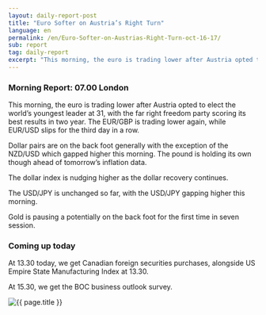 ```yaml
---
layout: daily-report-post
title: "Euro Softer on Austria’s Right Turn"
language: en
permalink: /en/Euro-Softer-on-Austrias-Right-Turn-oct-16-17/
sub: report
tag: daily-report
excerpt: "This morning, the euro is trading lower after Austria opted to elect the world’s youngest leader at 31, with the far right freedom party scoring its best results in two year..."
---
```

### Morning Report: 07.00 London

This morning, the euro is trading lower after Austria opted to elect the world’s youngest leader at 31, with the far right freedom party scoring its best results in two year. The EUR/GBP is trading lower again, while EUR/USD slips for the third day in a row. 

Dollar pairs are on the back foot generally with the exception of the NZD/USD which gapped higher this morning. The pound is holding its own though ahead of tomorrow’s inflation data. 

The dollar index is nudging higher as the dollar recovery continues. 

The USD/JPY is unchanged so far, with the USD/JPY gapping higher this morning. 

Gold is pausing a potentially on the back foot for the first time in seven session. 

### Coming up today 

At 13.30 today, we get Canadian foreign securities purchases, alongside US Empire State Manufacturing Index at 13.30. 

At 15.30, we get the BOC business outlook survey.

<p><img src="{{ "/assets/images/daily-report/2017-10-16_06-51-34.jpg" | relative_url }}" alt="{{ page.title }}" title="{{ page.title }}"></p>